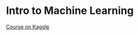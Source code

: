 # Intro to Machine Learning

[Course on Kaggle](https://www.kaggle.com/learn/intro-to-machine-learning)